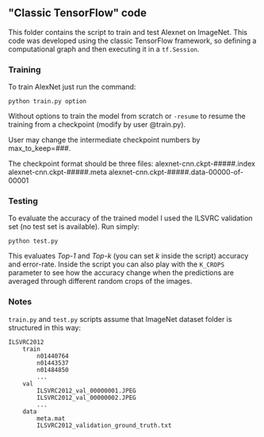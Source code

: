 ## "Classic TensorFlow" code

This folder contains the script to train and test Alexnet on ImageNet. This code was developed using the classic TensorFlow framework, so defining a computational graph and then executing it in a ```tf.Session```.

### Training
To train AlexNet just run the command:
```shell
python train.py option
``` 
Without options to train the model from scratch or ```-resume``` to resume the training from a checkpoint (modify by user @train.py).

User may change the intermediate checkpoint numbers by max_to_keep=###.

The checkpoint format should be three files:
    alexnet-cnn.ckpt-#####.index
    alexnet-cnn.ckpt-#####.meta
    alexnet-cnn.ckpt-#####.data-00000-of-00001

### Testing
To evaluate the accuracy of the trained model I used the ILSVRC validation set (no test set is available). Run simply:
```shell
python test.py
```
This evaluates *Top-1* and *Top-k* (you can set *k* inside the script) accuracy and error-rate.
Inside the script you can also play with the ```K_CROPS``` parameter to see how the accuracy change when the predictions are averaged through different random crops of the images.


### Notes
```train.py``` and ```test.py``` scripts assume that ImageNet dataset folder is structured in this way:
```
ILSVRC2012
    train
        n01440764
        n01443537
        n01484850
        ...
    val
        ILSVRC2012_val_00000001.JPEG
        ILSVRC2012_val_00000002.JPEG
        ...
    data
        meta.mat
        ILSVRC2012_validation_ground_truth.txt
```
